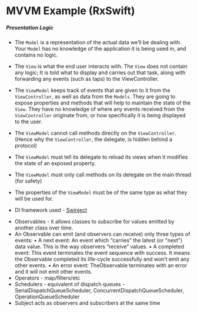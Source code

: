#  MVVM Example (RxSwift)



##### Presentation Logic
* The `Model` is a representation of the actual data we’ll be dealing with. Your `Model` has no knowledge of the application it is being used in, and contains no logic.
* The `View` is what the end user interacts with. The `View` does not contain any logic; It is told what to display and carries out that task, along with forwarding any events (such as taps) to the ViewController.
* The `ViewModel` keeps track of events that are given to it from the `ViewController`, as well as data from the `Models`. They are going to expose properties and methods that will help to maintain the state of the `View`. They have no knowledge of where any events received from the `ViewController` originate from, or how specifically it is being displayed to the user.


* The `ViewModel` cannot call methods directly on the `ViewController`. (Hence why the `ViewController`, the delegate, is hidden behind a protocol)
* The `ViewModel` must tell its delegate to reload its views when it modifies the state of an exposed property.
* The `ViewModel` must only call methods on its delegate on the main thread (for safety)
* The properties of the `ViewModel` must be of the same type as what they will be used for.

* DI framework used - [Swinject](https://github.com/Swinject/Swinject)


 - Observables - it allows classes to subscribe for values emitted by another class over time.
 - An Observable can emit (and observers can receive) only three types of events:
 • A next event: An event which “carries” the latest (or "next") data value. This is the way observers “receive” values.
 • A completed event: This event terminates the event sequence with success. It means the Observable completed its life-cycle successfully and won’t emit any other events.
 • An error event: TheObservable terminates with an error and it will not emit other events.
 - Operators - map/filters/etc
 - Schedulers - equivalent of dispatch queues - SerialDispatchQueueScheduler, ConcurrentDispatchQueueScheduler, OperationQueueScheduler
  - Subject acts as observers and subscribers at the same time
  
  
